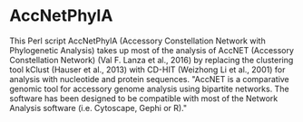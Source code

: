# AccNetPhylA
This Perl script AccNetPhylA (Accessory Constellation Network with Phylogenetic Analysis) takes up most of the analysis of AccNET (Accessory Constellation Network) (Val F. Lanza et al., 2016) by replacing the clustering tool kClust (Hauser et al., 2013) with CD-HIT (Weizhong Li et al., 2001) for analysis with nucleotide and protein sequences. "AccNET is a comparative genomic tool for accessory genome analysis using bipartite networks. The software has been designed to be compatible with most of the Network Analysis software (i.e. Cytoscape, Gephi or R)."
